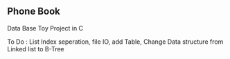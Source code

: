 ## Phone Book

Data Base Toy Project in C

To Do : List Index seperation, file IO, add Table, Change Data structure from Linked list to B-Tree